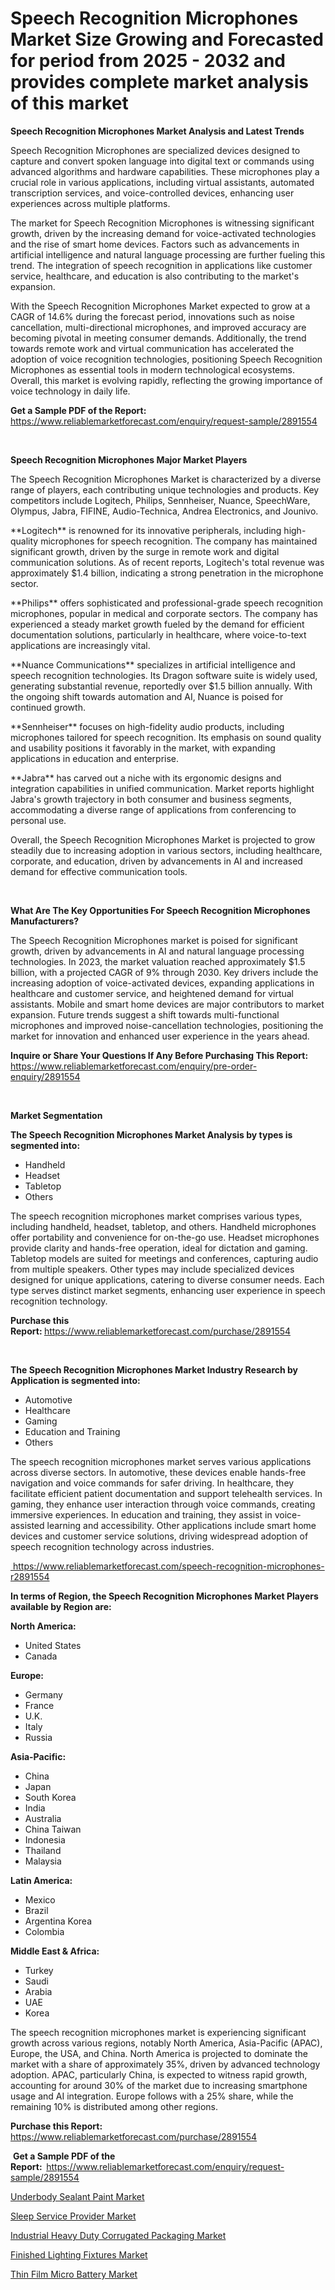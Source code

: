 <p><h1>Speech Recognition Microphones Market Size Growing and Forecasted for period from 2025 - 2032 and provides complete market analysis of this market</h1></p><p><strong>Speech Recognition Microphones Market Analysis and Latest Trends</strong></p>
<p><p>Speech Recognition Microphones are specialized devices designed to capture and convert spoken language into digital text or commands using advanced algorithms and hardware capabilities. These microphones play a crucial role in various applications, including virtual assistants, automated transcription services, and voice-controlled devices, enhancing user experiences across multiple platforms.</p><p>The market for Speech Recognition Microphones is witnessing significant growth, driven by the increasing demand for voice-activated technologies and the rise of smart home devices. Factors such as advancements in artificial intelligence and natural language processing are further fueling this trend. The integration of speech recognition in applications like customer service, healthcare, and education is also contributing to the market's expansion.</p><p>With the Speech Recognition Microphones Market expected to grow at a CAGR of 14.6% during the forecast period, innovations such as noise cancellation, multi-directional microphones, and improved accuracy are becoming pivotal in meeting consumer demands. Additionally, the trend towards remote work and virtual communication has accelerated the adoption of voice recognition technologies, positioning Speech Recognition Microphones as essential tools in modern technological ecosystems. Overall, this market is evolving rapidly, reflecting the growing importance of voice technology in daily life.</p></p>
<p><strong>Get a Sample PDF of the Report:&nbsp;</strong> <a href="https://www.reliablemarketforecast.com/enquiry/request-sample/2891554?utm_campaign=1169&utm_medium=2&utm_source=Github&utm_content=ia&utm_term=14032025&utm_id=speech-recognition-microphones">https://www.reliablemarketforecast.com/enquiry/request-sample/2891554</a></p>
<p>&nbsp;</p>
<p><strong>Speech Recognition Microphones Major Market Players</strong></p>
<p><p>The Speech Recognition Microphones Market is characterized by a diverse range of players, each contributing unique technologies and products. Key competitors include Logitech, Philips, Sennheiser, Nuance, SpeechWare, Olympus, Jabra, FIFINE, Audio-Technica, Andrea Electronics, and Jounivo.</p><p>**Logitech** is renowned for its innovative peripherals, including high-quality microphones for speech recognition. The company has maintained significant growth, driven by the surge in remote work and digital communication solutions. As of recent reports, Logitech's total revenue was approximately $1.4 billion, indicating a strong penetration in the microphone sector.</p><p>**Philips** offers sophisticated and professional-grade speech recognition microphones, popular in medical and corporate sectors. The company has experienced a steady market growth fueled by the demand for efficient documentation solutions, particularly in healthcare, where voice-to-text applications are increasingly vital.</p><p>**Nuance Communications** specializes in artificial intelligence and speech recognition technologies. Its Dragon software suite is widely used, generating substantial revenue, reportedly over $1.5 billion annually. With the ongoing shift towards automation and AI, Nuance is poised for continued growth.</p><p>**Sennheiser** focuses on high-fidelity audio products, including microphones tailored for speech recognition. Its emphasis on sound quality and usability positions it favorably in the market, with expanding applications in education and enterprise.</p><p>**Jabra** has carved out a niche with its ergonomic designs and integration capabilities in unified communication. Market reports highlight Jabra's growth trajectory in both consumer and business segments, accommodating a diverse range of applications from conferencing to personal use.</p><p>Overall, the Speech Recognition Microphones Market is projected to grow steadily due to increasing adoption in various sectors, including healthcare, corporate, and education, driven by advancements in AI and increased demand for effective communication tools.</p></p>
<p>&nbsp;</p>
<p><strong>What Are The Key Opportunities For Speech Recognition Microphones Manufacturers?</strong></p>
<p><p>The Speech Recognition Microphones market is poised for significant growth, driven by advancements in AI and natural language processing technologies. In 2023, the market valuation reached approximately $1.5 billion, with a projected CAGR of 9% through 2030. Key drivers include the increasing adoption of voice-activated devices, expanding applications in healthcare and customer service, and heightened demand for virtual assistants. Mobile and smart home devices are major contributors to market expansion. Future trends suggest a shift towards multi-functional microphones and improved noise-cancellation technologies, positioning the market for innovation and enhanced user experience in the years ahead.</p></p>
<p><strong>Inquire or Share Your Questions If Any Before Purchasing This Report:</strong> <a href="https://www.reliablemarketforecast.com/enquiry/pre-order-enquiry/2891554?utm_campaign=1169&utm_medium=2&utm_source=Github&utm_content=ia&utm_term=14032025&utm_id=speech-recognition-microphones">https://www.reliablemarketforecast.com/enquiry/pre-order-enquiry/2891554</a></p>
<p>&nbsp;</p>
<p><strong>Market Segmentation</strong></p>
<p><strong>The Speech Recognition Microphones Market Analysis by types is segmented into:</strong></p>
<p><ul><li>Handheld</li><li>Headset</li><li>Tabletop</li><li>Others</li></ul></p>
<p><p>The speech recognition microphones market comprises various types, including handheld, headset, tabletop, and others. Handheld microphones offer portability and convenience for on-the-go use. Headset microphones provide clarity and hands-free operation, ideal for dictation and gaming. Tabletop models are suited for meetings and conferences, capturing audio from multiple speakers. Other types may include specialized devices designed for unique applications, catering to diverse consumer needs. Each type serves distinct market segments, enhancing user experience in speech recognition technology.</p></p>
<p><strong>Purchase this Report:&nbsp;</strong><a href="https://www.reliablemarketforecast.com/purchase/2891554?utm_campaign=1169&utm_medium=2&utm_source=Github&utm_content=ia&utm_term=14032025&utm_id=speech-recognition-microphones">https://www.reliablemarketforecast.com/purchase/2891554</a></p>
<p>&nbsp;</p>
<p><strong>The Speech Recognition Microphones Market Industry Research by Application is segmented into:</strong></p>
<p><ul><li>Automotive</li><li>Healthcare</li><li>Gaming</li><li>Education and Training</li><li>Others</li></ul></p>
<p><p>The speech recognition microphones market serves various applications across diverse sectors. In automotive, these devices enable hands-free navigation and voice commands for safer driving. In healthcare, they facilitate efficient patient documentation and support telehealth services. In gaming, they enhance user interaction through voice commands, creating immersive experiences. In education and training, they assist in voice-assisted learning and accessibility. Other applications include smart home devices and customer service solutions, driving widespread adoption of speech recognition technology across industries.</p></p>
<p><a href="https://www.reliablemarketforecast.com/speech-recognition-microphones-r2891554?utm_campaign=1169&utm_medium=2&utm_source=Github&utm_content=ia&utm_term=14032025&utm_id=speech-recognition-microphones">&nbsp;https://www.reliablemarketforecast.com/speech-recognition-microphones-r2891554</a></p>
<p><strong>In terms of Region, the Speech Recognition Microphones Market Players available by Region are:</strong></p>
<p>
    <p> <strong> North America: </strong>
        <ul>
            <li>United States</li>
            <li>Canada</li>
        </ul>
        </p> 
    <p> <strong> Europe: </strong>
        <ul>
            <li>Germany</li>
            <li>France</li>
            <li>U.K.</li>
            <li>Italy</li>
            <li>Russia</li>
        </ul>
        </p> 
    <p> <strong> Asia-Pacific: </strong>
        <ul>
            <li>China</li>
            <li>Japan</li>
            <li>South Korea</li>
            <li>India</li>
            <li>Australia</li>
            <li>China Taiwan</li>
            <li>Indonesia</li>
            <li>Thailand</li>
            <li>Malaysia</li>
        </ul>
        </p> 
    <p> <strong> Latin America: </strong>
        <ul>
            <li>Mexico</li>
            <li>Brazil</li>
            <li>Argentina Korea</li>
            <li>Colombia</li>
        </ul>
        </p> 
    <p> <strong> Middle East & Africa: </strong>
        <ul>
            <li>Turkey</li>
            <li>Saudi</li>
            <li>Arabia</li>
            <li>UAE</li>
            <li>Korea</li>
        </ul>
    </p>
    </p>
<p><p>The speech recognition microphones market is experiencing significant growth across various regions, notably North America, Asia-Pacific (APAC), Europe, the USA, and China. North America is projected to dominate the market with a share of approximately 35%, driven by advanced technology adoption. APAC, particularly China, is expected to witness rapid growth, accounting for around 30% of the market due to increasing smartphone usage and AI integration. Europe follows with a 25% share, while the remaining 10% is distributed among other regions.</p></p>
<p><strong>Purchase this Report: </strong><a href="https://www.reliablemarketforecast.com/purchase/2891554?utm_campaign=1169&utm_medium=2&utm_source=Github&utm_content=ia&utm_term=14032025&utm_id=speech-recognition-microphones">https://www.reliablemarketforecast.com/purchase/2891554</a></p>
<p>&nbsp;<strong>Get a Sample PDF of the Report:&nbsp;&nbsp;</strong><a href="https://www.reliablemarketforecast.com/enquiry/request-sample/2891554?utm_campaign=1169&utm_medium=2&utm_source=Github&utm_content=ia&utm_term=14032025&utm_id=speech-recognition-microphones">https://www.reliablemarketforecast.com/enquiry/request-sample/2891554</a></p>
<p><strong></strong></p>
<p><p><a href="https://github.com/lontohhikma/Market-Research-Report-List-1/blob/main/underbody-sealant-paint-market.md?utm_campaign=1169&utm_medium=2&utm_source=Github&utm_content=ia&utm_term=14032025&utm_id=speech-recognition-microphones">Underbody Sealant Paint Market</a></p><p><a href="https://github.com/puttslukis59/Market-Research-Report-List-1/blob/main/sleep-service-provider-market.md?utm_campaign=1169&utm_medium=2&utm_source=Github&utm_content=ia&utm_term=14032025&utm_id=speech-recognition-microphones">Sleep Service Provider Market</a></p><p><a href="https://github.com/furnoirons9e/Market-Research-Report-List-1/blob/main/industrial-heavy-duty-corrugated-packaging-market.md?utm_campaign=1169&utm_medium=2&utm_source=Github&utm_content=ia&utm_term=14032025&utm_id=speech-recognition-microphones">Industrial Heavy Duty Corrugated Packaging Market</a></p><p><a href="https://github.com/laverkyllozc/Market-Research-Report-List-1/blob/main/finished-lighting-fixtures-market.md?utm_campaign=1169&utm_medium=2&utm_source=Github&utm_content=ia&utm_term=14032025&utm_id=speech-recognition-microphones">Finished Lighting Fixtures Market</a></p><p><a href="https://github.com/clemmheisefy/Market-Research-Report-List-1/blob/main/thin-film-micro-battery-market.md?utm_campaign=1169&utm_medium=2&utm_source=Github&utm_content=ia&utm_term=14032025&utm_id=speech-recognition-microphones">Thin Film Micro Battery Market</a></p></p>